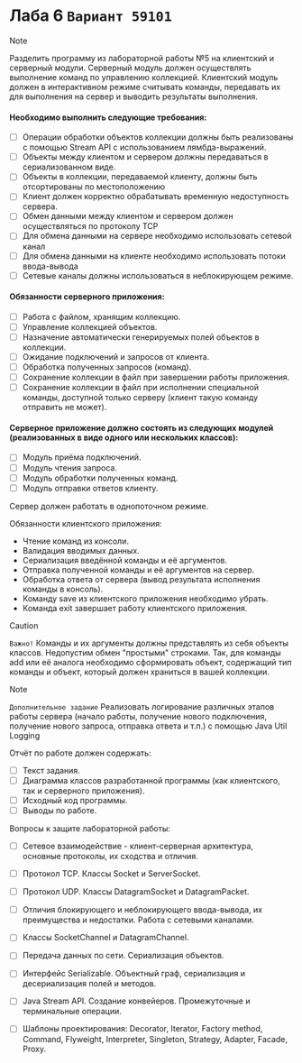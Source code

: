 # Лаба 6 `Вариант 59101`

> [!NOTE]
> Разделить программу из лабораторной работы №5 на клиентский и серверный модули. Серверный модуль должен осуществлять выполнение команд по управлению коллекцией. Клиентский модуль должен в интерактивном режиме считывать команды, передавать их для выполнения на сервер и выводить результаты выполнения.

#### Необходимо выполнить следующие требования:

* [ ] Операции обработки объектов коллекции должны быть реализованы с помощью Stream API с использованием лямбда-выражений.
* [ ] Объекты между клиентом и сервером должны передаваться в сериализованном виде.
* [ ] Объекты в коллекции, передаваемой клиенту, должны быть отсортированы по местоположению
* [ ] Клиент должен корректно обрабатывать временную недоступность сервера.
* [ ] Обмен данными между клиентом и сервером должен осуществляться по протоколу TCP
* [ ] Для обмена данными на сервере необходимо использовать сетевой канал
* [ ] Для обмена данными на клиенте необходимо использовать потоки ввода-вывода
* [ ] Сетевые каналы должны использоваться в неблокирующем режиме.

#### Обязанности серверного приложения:

* [ ] Работа с файлом, хранящим коллекцию.
* [ ] Управление коллекцией объектов.
* [ ] Назначение автоматически генерируемых полей объектов в коллекции.
* [ ] Ожидание подключений и запросов от клиента.
* [ ] Обработка полученных запросов (команд).
* [ ] Сохранение коллекции в файл при завершении работы приложения.
* [ ] Сохранение коллекции в файл при исполнении специальной команды, доступной только серверу (клиент такую команду отправить не может).

#### Серверное приложение должно состоять из следующих модулей (реализованных в виде одного или нескольких классов):

* [ ] Модуль приёма подключений.
* [ ] Модуль чтения запроса.
* [ ] Модуль обработки полученных команд.
* [ ] Модуль отправки ответов клиенту.

Сервер должен работать в однопоточном режиме.

Обязанности клиентского приложения:

* Чтение команд из консоли.
* Валидация вводимых данных.
* Сериализация введённой команды и её аргументов.
* Отправка полученной команды и её аргументов на сервер.
* Обработка ответа от сервера (вывод результата исполнения команды в консоль).
* Команду save из клиентского приложения необходимо убрать.
* Команда exit завершает работу клиентского приложения.

> [!CAUTION]
> `Важно!` Команды и их аргументы должны представлять из себя объекты классов. Недопустим обмен "простыми" строками. Так, для команды add или её аналога необходимо сформировать объект, содержащий тип команды и объект, который должен храниться в вашей коллекции.

> [!NOTE]
> `Дополнительное задание` Реализовать логирование различных этапов работы сервера (начало работы, получение нового подключения, получение нового запроса, отправка ответа и т.п.) с помощью Java Util Logging

Отчёт по работе должен содержать:

* [ ] Текст задания.
* [ ] Диаграмма классов разработанной программы (как клиентского, так и серверного приложения).
* [ ] Исходный код программы.
* [ ] Выводы по работе.

Вопросы к защите лабораторной работы:

* [ ] Сетевое взаимодействие - клиент-серверная архитектура, основные протоколы, их сходства и отличия.
* [ ] Протокол TCP. Классы Socket и ServerSocket.
* [ ] Протокол UDP. Классы DatagramSocket и DatagramPacket.
* [ ] Отличия блокирующего и неблокирующего ввода-вывода, их преимущества и недостатки. Работа с сетевыми каналами.
* [ ] Классы SocketChannel и DatagramChannel.
* [ ] Передача данных по сети. Сериализация объектов.
* [ ] Интерфейс Serializable. Объектный граф, сериализация и десериализация полей и методов.
* [ ] Java Stream API. Создание конвейеров. Промежуточные и терминальные операции.
* [ ] Шаблоны проектирования: Decorator, Iterator, Factory method, Command, Flyweight, Interpreter, Singleton, Strategy, Adapter, Facade, Proxy.

